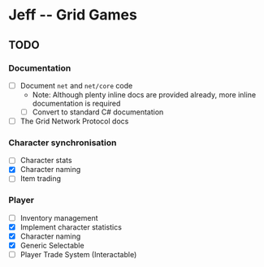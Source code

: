 # Jeff -- Grid Games

## TODO

### Documentation

- [ ] Document `net` and `net/core` code
  - Note: Although plenty inline docs are provided already, more inline documentation is required
  - [ ] Convert to standard C# documentation
- [ ] The Grid Network Protocol docs

### Character synchronisation

- [ ] Character stats
- [x] Character naming
- [ ] Item trading

### Player

- [ ] Inventory management
- [x] Implement character statistics
- [x] Character naming
- [x] Generic Selectable
- [ ] Player Trade System (Interactable)
